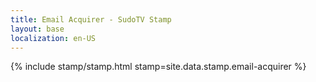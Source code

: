 ```yaml
---
title: Email Acquirer - SudoTV Stamp
layout: base
localization: en-US
---
```


{% include stamp/stamp.html
    stamp=site.data.stamp.email-acquirer
%}